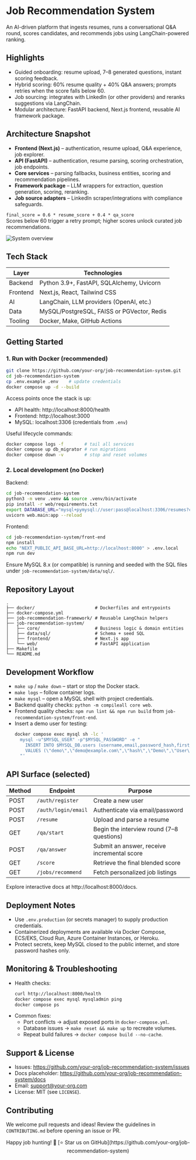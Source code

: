 # Job Recommendation System

An AI-driven platform that ingests resumes, runs a conversational Q&A round, scores candidates, and recommends jobs using LangChain-powered ranking.

## Highlights
- Guided onboarding: resume upload, 7–8 generated questions, instant scoring feedback.
- Hybrid scoring: 60% resume quality + 40% Q&A answers; prompts retries when the score falls below 60.
- Job sourcing: integrates with LinkedIn (or other providers) and reranks suggestions via LangChain.
- Modular architecture: FastAPI backend, Next.js frontend, reusable AI framework package.

## Architecture Snapshot
- **Frontend (Next.js)** – authentication, resume upload, Q&A experience, job explorer.
- **API (FastAPI)** – authentication, resume parsing, scoring orchestration, job endpoints.
- **Core services** – parsing fallbacks, business entities, scoring and recommendation pipelines.
- **Framework package** – LLM wrappers for extraction, question generation, scoring, reranking.
- **Job source adapters** – LinkedIn scraper/integrations with compliance safeguards.

`final_score = 0.6 * resume_score + 0.4 * qa_score`  
Scores below 60 trigger a retry prompt; higher scores unlock curated job recommendations.

![System overview](https://github.com/user-attachments/assets/d3c373ec-e120-40d3-9fb5-0204b513d93e)

## Tech Stack
| Layer | Technologies |
|-------|--------------|
| Backend | Python 3.9+, FastAPI, SQLAlchemy, Uvicorn |
| Frontend | Next.js, React, Tailwind CSS |
| AI | LangChain, LLM providers (OpenAI, etc.) |
| Data | MySQL/PostgreSQL, FAISS or PGVector, Redis |
| Tooling | Docker, Make, GitHub Actions |

## Getting Started

### 1. Run with Docker (recommended)
```bash
git clone https://github.com/your-org/job-recommendation-system.git
cd job-recommendation-system
cp .env.example .env    # update credentials
docker compose up -d --build
```

Access points once the stack is up:
- API health: http://localhost:8000/health
- Frontend: http://localhost:3000
- MySQL: localhost:3306 (credentials from `.env`)

Useful lifecycle commands:
```bash
docker compose logs -f        # tail all services
docker compose up db_migrator # run migrations
docker compose down -v        # stop and reset volumes
```

### 2. Local development (no Docker)

Backend:
```bash
cd job-recommendation-system
python3 -m venv .venv && source .venv/bin/activate
pip install -r web/requirements.txt
export DATABASE_URL="mysql+pymysql://user:pass@localhost:3306/resumes?charset=utf8mb4"
uvicorn web.main:app --reload
```

Frontend:
```bash
cd job-recommendation-system/front-end
npm install
echo "NEXT_PUBLIC_API_BASE_URL=http://localhost:8000" > .env.local
npm run dev
```

Ensure MySQL 8.x (or compatible) is running and seeded with the SQL files under `job-recommendation-system/data/sql/`.

## Repository Layout
```
.
├── docker/                       # Dockerfiles and entrypoints
├── docker-compose.yml
├── job-recommendation-framework/ # Reusable LangChain helpers
├── job-recommendation-system/
│   ├── core/                     # Business logic & domain entities
│   ├── data/sql/                 # Schema + seed SQL
│   ├── frontend/                 # Next.js app
│   └── web/                      # FastAPI application
├── Makefile
└── README.md
```

## Development Workflow
- `make up` / `make down` – start or stop the Docker stack.
- `make logs` – follow container logs.
- `make mysql` – open a MySQL shell with project credentials.
- Backend quality checks: `python -m compileall core web`.
- Frontend quality checks: `npm run lint && npm run build` from `job-recommendation-system/front-end`.
- Insert a demo user for testing:
  ```bash
  docker compose exec mysql sh -lc '
    mysql -u"$MYSQL_USER" -p"$MYSQL_PASSWORD" -e "
      INSERT INTO $MYSQL_DB.users (username,email,password_hash,first_name,last_name,is_active,signInBy)
      VALUES (\"demo\",\"demo@example.com\",\"hash\",\"Demo\",\"User\",1,\"email\");
    "'
  ```

## API Surface (selected)
| Method | Endpoint | Purpose |
|--------|----------|---------|
| POST | `/auth/register` | Create a new user |
| POST | `/auth/login/email` | Authenticate via email/password |
| POST | `/resume` | Upload and parse a resume |
| GET | `/qa/start` | Begin the interview round (7–8 questions) |
| POST | `/qa/answer` | Submit an answer, receive incremental score |
| GET | `/score` | Retrieve the final blended score |
| GET | `/jobs/recommend` | Fetch personalized job listings |

Explore interactive docs at http://localhost:8000/docs.

## Deployment Notes
- Use `.env.production` (or secrets manager) to supply production credentials.
- Containerized deployments are available via Docker Compose, ECS/EKS, Cloud Run, Azure Container Instances, or Heroku.
- Protect secrets, keep MySQL closed to the public internet, and store password hashes only.

## Monitoring & Troubleshooting
- Health checks:
  ```bash
  curl http://localhost:8000/health
  docker compose exec mysql mysqladmin ping
  docker compose ps
  ```
- Common fixes:
  - Port conflicts → adjust exposed ports in `docker-compose.yml`.
  - Database issues → `make reset && make up` to recreate volumes.
  - Repeat build failures → `docker compose build --no-cache`.

## Support & License
- Issues: https://github.com/your-org/job-recommendation-system/issues
- Docs placeholder: https://github.com/your-org/job-recommendation-system/docs
- Email: support@your-org.com
- License: MIT (see `LICENSE`).

## Contributing
We welcome pull requests and ideas! Review the guidelines in `CONTRIBUTING.md` before opening an issue or PR.

<div align="center">
Happy job hunting! 🎯  
[⭐ Star us on GitHub](https://github.com/your-org/job-recommendation-system)
</div>
